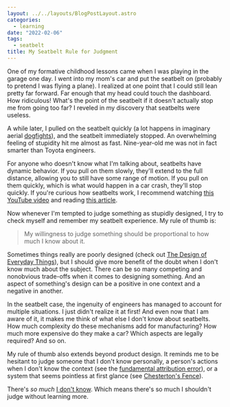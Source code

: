 ```yaml
---
layout: ../../layouts/BlogPostLayout.astro
categories:
  - learning
date: "2022-02-06"
tags:
  - seatbelt
title: My Seatbelt Rule for Judgment
---
```


One of my formative childhood lessons came when I was playing in the garage one
day. I went into my mom's car and put the seatbelt on (probably to pretend I was
flying a plane). I realized at one point that I could still lean pretty far
forward. Far enough that my head could touch the dashboard. How ridiculous!
What's the point of the seatbelt if it doesn't actually stop me from going too
far? I reveled in my discovery that seatbelts were useless.

A while later, I pulled on the seatbelt quickly (a lot happens in imaginary
aerial [dogfights](https://en.wikipedia.org/wiki/Dogfight)), and the seatbelt
immediately stopped. An overwhelming feeling of stupidity hit me almost as fast.
Nine-year-old me was not in fact smarter than Toyota engineers.

For anyone who doesn't know what I'm talking about, seatbelts have dynamic
behavior. If you pull on them slowly, they'll extend to the full distance,
allowing you to still have some range of motion. If you pull on them quickly,
which is what would happen in a car crash, they'll stop quickly. If you're
curious how seatbelts work, I recommend watching [this YouTube
video](https://www.youtube.com/watch?v=uRaU1HMJyCo) and reading [this
article](https://howcarpartswork.blogspot.com/2016/05/seat-belt-working.html).

Now whenever I'm tempted to judge something as stupidly designed, I try to check
myself and remember my seatbelt experience. My rule of thumb is:

> My willingness to judge something should be proportional to how much I know
> about it.

Sometimes things really are poorly designed (check out [The Design of Everyday
Things](https://www.amazon.com/Design-Everyday-Things-Revised-Expanded/dp/0465050654?&linkCode=ll1&tag=thdalo00-20&linkId=073e8798f7afc5fba508aa95f8813219&language=en_US&ref_=as_li_ss_tl)),
but I should give more benefit of the doubt when I don't know much about the
subject. There can be so many competing and nonobvious trade-offs when it comes
to designing something. And an aspect of something's design can be a positive in
one context and a negative in another.

In the seatbelt case, the ingenuity of engineers has managed to account for
multiple situations. I just didn't realize it at first! And even now that I am
aware of it, it makes me think of what else I don't know about seatbelts. How
much complexity do these mechanisms add for manufacturing? How much more
expensive do they make a car? Which aspects are legally required? And so on.

My rule of thumb also extends beyond product design. It reminds me to be
hesitant to judge someone that I don't know personally, a person's actions when
I don't know the context (see the [fundamental attribution
error](https://en.wikipedia.org/wiki/Fundamental_attribution_error)), or a
system that seems pointless at first glance (see [Chesterton's
Fence](https://fs.blog/chestertons-fence/)).

There's *so much* [I don't
know](https://www.islamvalley.com/blog/what-i-learned-by-relearning-html/). Which
means there's so much I shouldn't judge without learning more.
